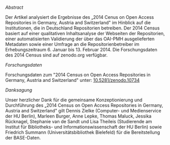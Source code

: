 *Abstract*

Der Artikel analysiert die Ergebnisse des „2014 Cenus on Open Access
Repositories in Germany, Austria and Switzerland" im Hinblick auf die
Institutionen, die in Deutschland Repositorien betreiben. Der 2014
Census basiert auf einer qualitativen Inhaltsanalyse der Webseiten der
Repositorien, einer automatisierten Validierung der über das OAI-PMH
ausgelieferten Metadaten sowie einer Umfrage an die
Repositorienbetreiber im Erhebungszeitraum 6. Januar bis 13. Februar
2014. Die Forschungsdaten des 2014 Census sind auf zenodo.org verfügbar.

*Forschungsdaten*

Forschungsdaten zum "2014 Census on Open Access Repositories in Germany,
Austria and Switzerland" unter: [10.5281/zenodo.10734](http://doi.org/10.5281/zenodo.10734)

*Danksagung*

Unser herzlicher Dank für die gemeinsame Konzeptionierung und
Durchführung des „2014 Census on Open Access Repositories in Germany,
Austria and Switzerland" gilt Dennis Zielke (Computer- und Medienservice
der HU Berlin), Marleen Burger, Anne Lepke, Thomas Maluck, Jessika
Rücknagel, Stephanie van de Sandt und Lisa Theileis (Studierende am
Institut für Bibliotheks- und Informationswissenschaft der HU Berlin)
sowie Friedrich Summann (Universitätsbibliothek Bielefeld) für die
Bereitstellung der BASE-Daten.